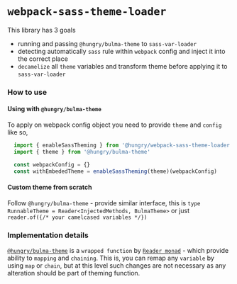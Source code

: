 `webpack-sass-theme-loader`
===

This library has 3 goals
* running and passing `@hungry/bulma-theme` to `sass-var-loader`
* detecting automatically `sass` rule within `webpack` config and inject it into the correct place
* `decamelize` all `theme` variables and transform theme before applying it to `sass-var-loader`

### How to use

#### Using with  `@hungry/bulma-theme`
To apply on webpack config object you need to provide `theme` and `config` like so,
```ts
  import { enableSassTheming } from '@hungry/webpack-sass-theme-loader'
  import { theme } from '@hungry/bulma-theme'

  const webpackConfig = {} 
  const withEmbededTheme = enableSassTheming(theme)(webpackConfig)
```

#### Custom theme from scratch
Follow `@hungry/bulma-theme` - provide similar interface, this is `type RunnableTheme = Reader<InjectedMethods, BulmaTheme>` or just `reader.of({/* your camelcased variables */})`

### Implementation details
[`@hungry/bulma-theme`](https://github.com/hungry-consulting/bulma-theme) is a `wrapped function` by [`Reader monad`](https://github.com/gcanti/fp-ts/blob/master/test/Reader.ts) - which provide ability to `mapping` and `chaining`.
This is, you can remap any `variable` by using `map` or `chain`, but at this level such changes are not necessary as any alteration should be part of theming function.


